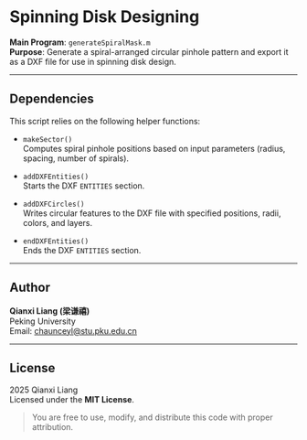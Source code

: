 # Spinning Disk Designing

**Main Program**: `generateSpiralMask.m`  
**Purpose**: Generate a spiral-arranged circular pinhole pattern and export it as a DXF file for use in spinning disk design.

---

## Dependencies

This script relies on the following helper functions:

- `makeSector()`  
  Computes spiral pinhole positions based on input parameters (radius, spacing, number of spirals).

- `addDXFEntities()`  
  Starts the DXF `ENTITIES` section.

- `addDXFCircles()`  
  Writes circular features to the DXF file with specified positions, radii, colors, and layers.

- `endDXFEntities()`  
  Ends the DXF `ENTITIES` section.

---

## Author

**Qianxi Liang (梁谦禧)**  
Peking University  
Email: [chaunceyl@stu.pku.edu.cn](mailto:chaunceyl@stu.pku.edu.cn)

---

## License

2025 Qianxi Liang  
Licensed under the **MIT License**.

> You are free to use, modify, and distribute this code with proper attribution.

